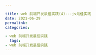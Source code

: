 ```yaml
---

title: web 前端开发最佳实践(4)---js最佳实践
date: 2021-06-29
permalink:
categories:

- web 前端开发最佳实践
  tags:
- web 前端开发最佳实践
---
```

